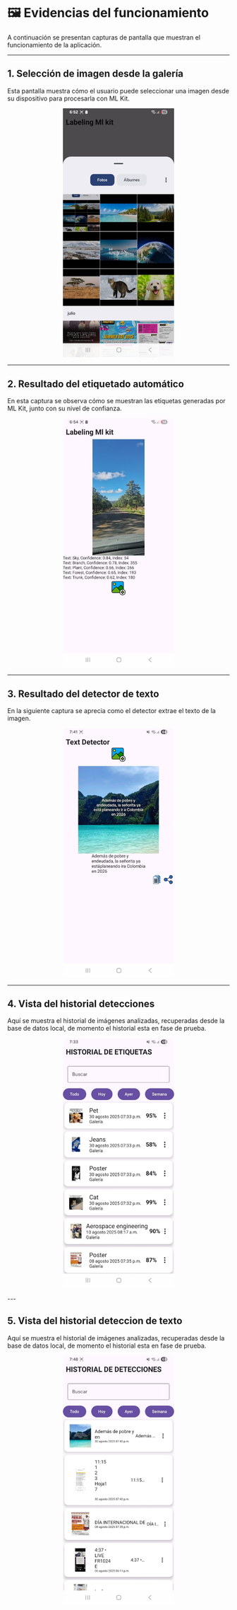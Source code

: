 # 🖼️ Evidencias del funcionamiento

A continuación se presentan capturas de pantalla que muestran el funcionamiento de la aplicación.

---

## 1. Selección de imagen desde la galería

Esta pantalla muestra cómo el usuario puede seleccionar una imagen desde su dispositivo para procesarla con ML Kit.

<p align="center">
  <img src="../img/capturas/seleccion.jpeg" alt="Selección de imagen" width="50%">
</p>

---

## 2. Resultado del etiquetado automático

En esta captura se observa cómo se muestran las etiquetas generadas por ML Kit, junto con su nivel de confianza.

<p align="center">
  <img src="../img/capturas/etiquetados.jpeg" alt="Resultado de etiquetas" width="50%">
</p>

---

## 3. Resultado del detector de texto

En la siguiente captura se aprecia como el detector extrae el texto de la imagen.

<p align="center">
  <img src="../img/capturas/texto.jpeg" alt="Resultado de detector de texto en imagenes-" width="50%">
</p>

---

## 4. Vista del historial detecciones

Aquí se muestra el historial de imágenes analizadas, recuperadas desde la base de datos local, de momento el historial esta en fase de prueba.


<p align="center">
  <img src="../img/capturas/historial.jpeg" alt="Historial de detecciones" width="50%">
</p>
---

## 5. Vista del historial deteccion de texto

Aquí se muestra el historial de imágenes analizadas, recuperadas desde la base de datos local, de momento el historial esta en fase de prueba.


<p align="center">
  <img src="../img/capturas/historial-texto.jpeg" alt="Historial de extracion de texto" width="50%">
</p>

